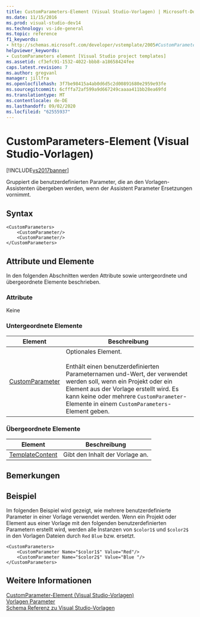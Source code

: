 ```yaml
---
title: CustomParameters-Element (Visual Studio-Vorlagen) | Microsoft-Dokumentation
ms.date: 11/15/2016
ms.prod: visual-studio-dev14
ms.technology: vs-ide-general
ms.topic: reference
f1_keywords:
- http://schemas.microsoft.com/developer/vstemplate/2005#CustomParameters
helpviewer_keywords:
- CustomParameters element [Visual Studio project templates]
ms.assetid: cf3efc91-1532-4022-bbb8-a18658424fee
caps.latest.revision: 7
ms.author: gregvanl
manager: jillfra
ms.openlocfilehash: 3f7be98415a4ab0d6d5c2d00891680e2959e93fe
ms.sourcegitcommit: 6cfffa72af599a9d667249caaaa411bb28ea69fd
ms.translationtype: MT
ms.contentlocale: de-DE
ms.lasthandoff: 09/02/2020
ms.locfileid: "62555937"
---
```

# <a name="customparameters-element-visual-studio-templates"></a>CustomParameters-Element (Visual Studio-Vorlagen)
[!INCLUDE[vs2017banner](../includes/vs2017banner.md)]

Gruppiert die benutzerdefinierten Parameter, die an den Vorlagen-Assistenten übergeben werden, wenn der Assistent Parameter Ersetzungen vornimmt.  
  
## <a name="syntax"></a>Syntax  
  
```  
<CustomParameters>  
    <CustomParameter/>  
    <CustomParameter/>  
</CustomParameters>  
```  
  
## <a name="attributes-and-elements"></a>Attribute und Elemente  
 In den folgenden Abschnitten werden Attribute sowie untergeordnete und übergeordnete Elemente beschrieben.  
  
### <a name="attributes"></a>Attribute  
 Keine  
  
### <a name="child-elements"></a>Untergeordnete Elemente  
  
|Element|Beschreibung|  
|-------------|-----------------|  
|[CustomParameter](../extensibility/customparameter-element-visual-studio-templates.md)|Optionales Element.<br /><br /> Enthält einen benutzerdefinierten Parameternamen und-Wert, der verwendet werden soll, wenn ein Projekt oder ein Element aus der Vorlage erstellt wird. Es kann keine oder mehrere `CustomParameter`-Elemente in einem `CustomParameters`-Element geben.|  
  
### <a name="parent-elements"></a>Übergeordnete Elemente  
  
|Element|Beschreibung|  
|-------------|-----------------|  
|[TemplateContent](../extensibility/templatecontent-element-visual-studio-templates.md)|Gibt den Inhalt der Vorlage an.|  
  
## <a name="remarks"></a>Bemerkungen  
  
## <a name="example"></a>Beispiel  
 Im folgenden Beispiel wird gezeigt, wie mehrere benutzerdefinierte Parameter in einer Vorlage verwendet werden. Wenn ein Projekt oder Element aus einer Vorlage mit den folgenden benutzerdefinierten Parametern erstellt wird, werden alle Instanzen von `$color1$` und `$color2$` in den Vorlagen Dateien durch `Red` `Blue` bzw. ersetzt.  
  
```  
<CustomParameters>  
    <CustomParameter Name="$color1$" Value="Red"/>  
    <CustomParameter Name="$color2$" Value="Blue "/>  
</CustomParameters>  
```  
  
## <a name="see-also"></a>Weitere Informationen  
 [CustomParameter-Element (Visual Studio-Vorlagen)](../extensibility/customparameter-element-visual-studio-templates.md)   
 [Vorlagen Parameter](../ide/template-parameters.md)   
 [Schema Referenz zu Visual Studio-Vorlagen](../extensibility/visual-studio-template-schema-reference.md)
